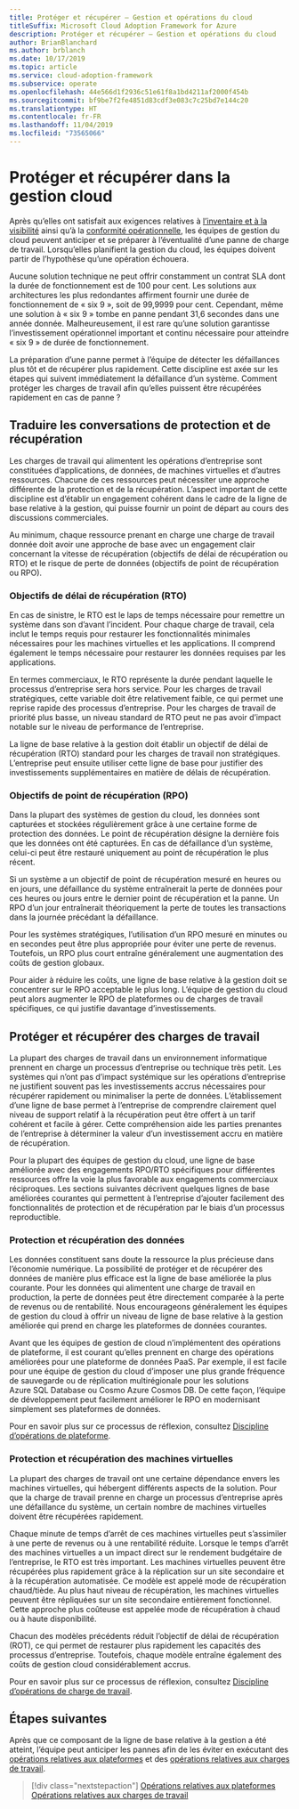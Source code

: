 ```yaml
---
title: Protéger et récupérer – Gestion et opérations du cloud
titleSuffix: Microsoft Cloud Adoption Framework for Azure
description: Protéger et récupérer – Gestion et opérations du cloud
author: BrianBlanchard
ms.author: brblanch
ms.date: 10/17/2019
ms.topic: article
ms.service: cloud-adoption-framework
ms.subservice: operate
ms.openlocfilehash: 44e566d1f2936c51e61f8a1bd4211af2000f454b
ms.sourcegitcommit: bf9be7f2fe4851d83cdf3e083c7c25bd7e144c20
ms.translationtype: HT
ms.contentlocale: fr-FR
ms.lasthandoff: 11/04/2019
ms.locfileid: "73565066"
---
```

# <a name="protect-and-recover-in-cloud-management"></a>Protéger et récupérer dans la gestion cloud

Après qu’elles ont satisfait aux exigences relatives à [l’inventaire et à la visibilité](./inventory.md) ainsi qu’à la [conformité opérationnelle](./operational-compliance.md), les équipes de gestion du cloud peuvent anticiper et se préparer à l’éventualité d’une panne de charge de travail. Lorsqu’elles planifient la gestion du cloud, les équipes doivent partir de l’hypothèse qu’une opération échouera.

Aucune solution technique ne peut offrir constamment un contrat SLA dont la durée de fonctionnement est de 100 pour cent. Les solutions aux architectures les plus redondantes affirment fournir une durée de fonctionnement de « six 9 », soit de 99,9999 pour cent. Cependant, même une solution à « six 9 » tombe en panne pendant 31,6 secondes dans une année donnée. Malheureusement, il est rare qu’une solution garantisse l’investissement opérationnel important et continu nécessaire pour atteindre « six 9 » de durée de fonctionnement.

La préparation d’une panne permet à l’équipe de détecter les défaillances plus tôt et de récupérer plus rapidement. Cette discipline est axée sur les étapes qui suivent immédiatement la défaillance d’un système. Comment protéger les charges de travail afin qu’elles puissent être récupérées rapidement en cas de panne ?

## <a name="translate-protection-and-recovery-conversations"></a>Traduire les conversations de protection et de récupération

Les charges de travail qui alimentent les opérations d’entreprise sont constituées d’applications, de données, de machines virtuelles et d’autres ressources. Chacune de ces ressources peut nécessiter une approche différente de la protection et de la récupération. L’aspect important de cette discipline est d’établir un engagement cohérent dans le cadre de la ligne de base relative à la gestion, qui puisse fournir un point de départ au cours des discussions commerciales.

Au minimum, chaque ressource prenant en charge une charge de travail donnée doit avoir une approche de base avec un engagement clair concernant la vitesse de récupération (objectifs de délai de récupération ou RTO) et le risque de perte de données (objectifs de point de récupération ou RPO).

### <a name="recovery-time-objectives-rto"></a>Objectifs de délai de récupération (RTO)

En cas de sinistre, le RTO est le laps de temps nécessaire pour remettre un système dans son d’avant l’incident. Pour chaque charge de travail, cela inclut le temps requis pour restaurer les fonctionnalités minimales nécessaires pour les machines virtuelles et les applications. Il comprend également le temps nécessaire pour restaurer les données requises par les applications.

En termes commerciaux, le RTO représente la durée pendant laquelle le processus d’entreprise sera hors service. Pour les charges de travail stratégiques, cette variable doit être relativement faible, ce qui permet une reprise rapide des processus d’entreprise. Pour les charges de travail de priorité plus basse, un niveau standard de RTO peut ne pas avoir d’impact notable sur le niveau de performance de l’entreprise.

La ligne de base relative à la gestion doit établir un objectif de délai de récupération (RTO) standard pour les charges de travail non stratégiques. L’entreprise peut ensuite utiliser cette ligne de base pour justifier des investissements supplémentaires en matière de délais de récupération.

### <a name="recovery-point-objectives-rpo"></a>Objectifs de point de récupération (RPO)

Dans la plupart des systèmes de gestion du cloud, les données sont capturées et stockées régulièrement grâce à une certaine forme de protection des données. Le point de récupération désigne la dernière fois que les données ont été capturées. En cas de défaillance d’un système, celui-ci peut être restauré uniquement au point de récupération le plus récent.

Si un système a un objectif de point de récupération mesuré en heures ou en jours, une défaillance du système entraînerait la perte de données pour ces heures ou jours entre le dernier point de récupération et la panne. Un RPO d’un jour entraînerait théoriquement la perte de toutes les transactions dans la journée précédant la défaillance.

Pour les systèmes stratégiques, l’utilisation d’un RPO mesuré en minutes ou en secondes peut être plus appropriée pour éviter une perte de revenus. Toutefois, un RPO plus court entraîne généralement une augmentation des coûts de gestion globaux.

Pour aider à réduire les coûts, une ligne de base relative à la gestion doit se concentrer sur le RPO acceptable le plus long. L’équipe de gestion du cloud peut alors augmenter le RPO de plateformes ou de charges de travail spécifiques, ce qui justifie davantage d’investissements.

## <a name="protect-and-recover-workloads"></a>Protéger et récupérer des charges de travail

La plupart des charges de travail dans un environnement informatique prennent en charge un processus d’entreprise ou technique très petit. Les systèmes qui n’ont pas d’impact systémique sur les opérations d’entreprise ne justifient souvent pas les investissements accrus nécessaires pour récupérer rapidement ou minimaliser la perte de données. L’établissement d’une ligne de base permet à l’entreprise de comprendre clairement quel niveau de support relatif à la récupération peut être offert à un tarif cohérent et facile à gérer. Cette compréhension aide les parties prenantes de l’entreprise à déterminer la valeur d’un investissement accru en matière de récupération.

Pour la plupart des équipes de gestion du cloud, une ligne de base améliorée avec des engagements RPO/RTO spécifiques pour différentes ressources offre la voie la plus favorable aux engagements commerciaux réciproques. Les sections suivantes décrivent quelques lignes de base améliorées courantes qui permettent à l’entreprise d’ajouter facilement des fonctionnalités de protection et de récupération par le biais d’un processus reproductible.

### <a name="protect-and-recover-data"></a>Protection et récupération des données

Les données constituent sans doute la ressource la plus précieuse dans l’économie numérique. La possibilité de protéger et de récupérer des données de manière plus efficace est la ligne de base améliorée la plus courante. Pour les données qui alimentent une charge de travail en production, la perte de données peut être directement comparée à la perte de revenus ou de rentabilité. Nous encourageons généralement les équipes de gestion du cloud à offrir un niveau de ligne de base relative à la gestion améliorée qui prend en charge les plateformes de données courantes.

Avant que les équipes de gestion de cloud n’implémentent des opérations de plateforme, il est courant qu’elles prennent en charge des opérations améliorées pour une plateforme de données PaaS. Par exemple, il est facile pour une équipe de gestion du cloud d’imposer une plus grande fréquence de sauvegarde ou de réplication multirégionale pour les solutions Azure SQL Database ou Cosmo Azure Cosmos DB. De cette façon, l’équipe de développement peut facilement améliorer le RPO en modernisant simplement ses plateformes de données.

Pour en savoir plus sur ce processus de réflexion, consultez [Discipline d’opérations de plateforme](./platform.md).

### <a name="protect-and-recover-vms"></a>Protection et récupération des machines virtuelles

La plupart des charges de travail ont une certaine dépendance envers les machines virtuelles, qui hébergent différents aspects de la solution. Pour que la charge de travail prenne en charge un processus d’entreprise après une défaillance du système, un certain nombre de machines virtuelles doivent être récupérées rapidement.

Chaque minute de temps d’arrêt de ces machines virtuelles peut s’assimiler à une perte de revenus ou à une rentabilité réduite. Lorsque le temps d’arrêt des machines virtuelles a un impact direct sur le rendement budgétaire de l’entreprise, le RTO est très important. Les machines virtuelles peuvent être récupérées plus rapidement grâce à la réplication sur un site secondaire et à la récupération automatisée. Ce modèle est appelé mode de récupération chaud/tiède. Au plus haut niveau de récupération, les machines virtuelles peuvent être répliquées sur un site secondaire entièrement fonctionnel. Cette approche plus coûteuse est appelée mode de récupération à chaud ou à haute disponibilité.

Chacun des modèles précédents réduit l’objectif de délai de récupération (ROT), ce qui permet de restaurer plus rapidement les capacités des processus d’entreprise. Toutefois, chaque modèle entraîne également des coûts de gestion cloud considérablement accrus.

Pour en savoir plus sur ce processus de réflexion, consultez [Discipline d’opérations de charge de travail](./workload.md).

## <a name="next-steps"></a>Étapes suivantes

Après que ce composant de la ligne de base relative à la gestion a été atteint, l’équipe peut anticiper les pannes afin de les éviter en exécutant des [opérations relatives aux plateformes](./platform.md) et des [opérations relatives aux charges de travail](./workload.md).

> [!div class="nextstepaction"]
> [Opérations relatives aux plateformes](./platform.md)
> [Opérations relatives aux charges de travail](./workload.md)
